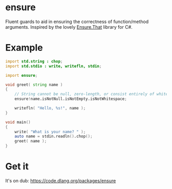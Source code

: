 # ensure

Fluent guards to aid in ensuring the correctness of function/method arguments. Inspired by the lovely [Ensure.That](https://github.com/danielwertheim/Ensure.That) library for C#.

# Example

```d
import std.string : chop;
import std.stdio : write, writefln, stdin;

import ensure;

void greet( string name )
{
    // String cannot be null, zero-length, or consist entirely of whitespace characters.
    ensure!name.isNotNull.isNotEmpty.isNotWhitespace;

    writefln( "Hello, %s!", name );
}

void main()
{
    write( "What is your name? " );
    auto name = stdin.readln().chop();
    greet( name );
}
```

# Get it

It's on dub: https://code.dlang.org/packages/ensure